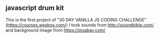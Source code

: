 ## javascript drum kit

This is the first project of "30 DAY VANILLA JS CODING CHALLENGE" (https://courses.wesbos.com/)
I took sounds from http://soundbible.com/ and background image from https://pixabay.com/
